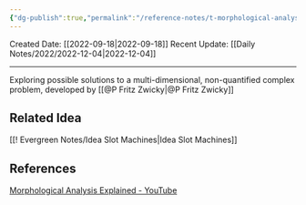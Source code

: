 ```yaml
---
{"dg-publish":true,"permalink":"/reference-notes/t-morphological-analysis/"}
---
```



Created Date: [[2022-09-18\|2022-09-18]]
Recent Update: [[Daily Notes/2022/2022-12-04\|2022-12-04]]

---
Exploring possible solutions to a multi-dimensional, non-quantified complex problem, developed by [[@P Fritz Zwicky\|@P Fritz Zwicky]]

## Related Idea
[[! Evergreen Notes/Idea Slot Machines\|Idea Slot Machines]]





## References
 [Morphological Analysis Explained - YouTube](https://www.youtube.com/watch?v=i3njT_ujDuE)

